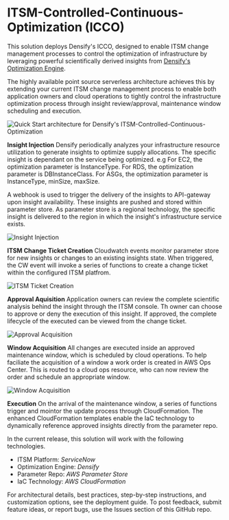 # ITSM-Controlled-Continuous-Optimization (ICCO)
This solution deploys Densify's ICCO, designed to enable ITSM change management processes to control the optimization of infrastructure by leveraging powerful scientifically derived insights from [Densify's Optimization Engine](https://densify.com).

The highly available point source serverless architecture achieves this by extending your current ITSM change management process to enable both application owners and cloud operations to tightly control the infrastructure optimization process through insight review/approval, maintenance window scheduling and execution.

![Quick Start architecture for Densify's ITSM-Controlled-Continuous-Optimization](https://github.com/densify-quick-start/ITSM-Controlled-Continuous-Optimization/blob/master/img/architecture.PNG)

**Insight Injection**
Densify periodically analyzes your infrastructure resource utilization to generate insights to optimize supply allocations.  The specific insight is dependant on the service being optimized.  e.g For EC2, the optimization parameter is InstanceType.  For RDS, the optimization parameter is DBInstanceClass.  For ASGs, the optimization parameter is InstanceType, minSize, maxSize.

A webhook is used to trigger the delivery of the insights to API-gateway upon insight availability.  These insights are pushed and stored within parameter store.  As parameter store is a regional technology, the specific insight is delivered to the region in which the insight's infrastructure service exists.

![Insight Injection](https://github.com/densify-quick-start/ITSM-Controlled-Continuous-Optimization/blob/master/img/InsightInjection.PNG)

**ITSM Change Ticket Creation**
Cloudwatch events monitor parameter store for new insights or changes to an existing insights state.  When triggered, the CW event will invoke a series of functions to create a change ticket within the configured ITSM platfrom.

![ITSM Ticket Creation](https://github.com/densify-quick-start/ITSM-Controlled-Continuous-Optimization/blob/master/img/CreateITSMTicket.PNG)

**Approval Aquisition**
Application owners can review the complete scientific analysis behind the insight through the ITSM console.  Th owner can choose to approve or deny the execution of this insight.  If approved, the complete lifecycle of the executed can be viewed from the change ticket.

![Approval Acquisition](https://github.com/densify-quick-start/ITSM-Controlled-Continuous-Optimization/blob/master/img/ApproveInsight.PNG)

**Window Acquisition**
All changes are executed inside an approved maintenance window, which is scheduled by cloud operations.  To help faciliate the acquisition of a window a work order is created in AWS Ops Center.  This is routed to a cloud ops resource, who can now review the order and schedule an appropriate window.  

![Window Acquisition](https://github.com/densify-quick-start/ITSM-Controlled-Continuous-Optimization/blob/master/img/AcquireMW.PNG)

**Execution**
On the arrival of the maintenance window, a series of functions trigger and mointor the update process through CloudFormation.  The enhanced CloudFormation templates enable the IaC technology to dynamically reference approved insights directly from the parameter repo.
 
In the current release, this solution will work with the following technologies.
- ITSM Platform: *ServiceNow*
- Optimization Engine: *Densify*
- Parameter Repo: *AWS Parameter Store*
- IaC Technology: *AWS CloudFormation*

For architectural details, best practices, step-by-step instructions, and customization options, see the deployment guide.  To post feedback, submit feature ideas, or report bugs, use the Issues section of this GitHub repo.
